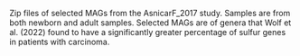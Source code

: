 Zip files of selected MAGs from the AsnicarF_2017 study. Samples are from both newborn and adult samples. Selected MAGs are of genera that Wolf et al. (2022) found to have a significantly greater percentage of sulfur genes in patients with carcinoma.
